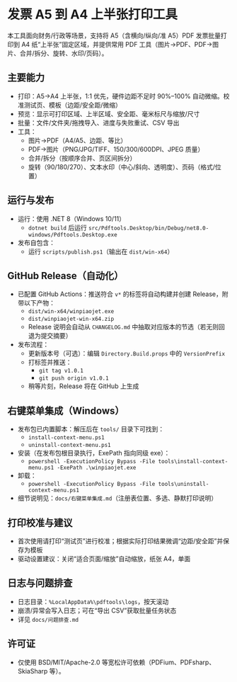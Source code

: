 # 发票 A5 到 A4 上半张打印工具

本工具面向财务/行政等场景，支持将 A5（含横向/纵向/准 A5）PDF 发票批量打印到 A4 纸“上半张”固定区域，并提供常用 PDF 工具（图片→PDF、PDF→图片、合并/拆分、旋转、水印/页码）。

## 主要能力
- 打印：A5→A4 上半张，1:1 优先，硬件边距不足时 90%–100% 自动微缩。校准测试页、模板（边距/安全距/微缩）
- 预览：显示可打印区域、上半区域、安全距、毫米标尺与缩放/尺寸
- 批量：文件/文件夹/拖拽导入、进度与失败重试、CSV 导出
- 工具：
  - 图片→PDF（A4/A5、边距、等比）
  - PDF→图片（PNG/JPG/TIFF、150/300/600DPI、JPEG 质量）
  - 合并/拆分（按顺序合并、页区间拆分）
  - 旋转（90/180/270）、文本水印（中心/斜向、透明度）、页码（格式/位置）

## 运行与发布
- 运行：使用 .NET 8（Windows 10/11）
  - `dotnet build` 后运行 `src/Pdftools.Desktop/bin/Debug/net8.0-windows/Pdftools.Desktop.exe`
- 发布自包含：
  - 运行 `scripts/publish.ps1`（输出在 `dist/win-x64`）

## GitHub Release（自动化）
- 已配置 GitHub Actions：推送符合 `v*` 的标签将自动构建并创建 Release，附带以下产物：
  - `dist/win-x64/winpiaojet.exe`
  - `dist/winpiaojet-win-x64.zip`
  - Release 说明会自动从 `CHANGELOG.md` 中抽取对应版本的节选（若无则回退为提交摘要）
- 发布流程：
  - 更新版本号（可选）：编辑 `Directory.Build.props` 中的 `VersionPrefix`
  - 打标签并推送：
    - `git tag v1.0.1`
    - `git push origin v1.0.1`
  - 稍等片刻，Release 将在 GitHub 上生成

## 右键菜单集成（Windows）
- 发布包已内置脚本：解压后在 `tools/` 目录下可找到：
  - `install-context-menu.ps1`
  - `uninstall-context-menu.ps1`
- 安装（在发布包根目录执行，ExePath 指向同级 exe）：
  - `powershell -ExecutionPolicy Bypass -File tools\install-context-menu.ps1 -ExePath .\winpiaojet.exe`
- 卸载：
  - `powershell -ExecutionPolicy Bypass -File tools\uninstall-context-menu.ps1`
- 细节说明见：`docs/右键菜单集成.md`（注册表位置、多选、静默打印说明）

## 打印校准与建议
- 首次使用请打印“测试页”进行校准；根据实际打印结果微调“边距/安全距”并保存为模板
- 驱动设置建议：关闭“适合页面/缩放”自动缩放，纸张 A4，单面

<!-- 压缩功能已移除 -->

## 日志与问题排查
- 日志目录：`%LocalAppData%\pdftools\logs`，按天滚动
- 崩溃/异常会写入日志；可在“导出 CSV”获取批量任务状态
- 详见 `docs/问题排查.md`

## 许可证
- 仅使用 BSD/MIT/Apache-2.0 等宽松许可依赖（PDFium、PDFsharp、SkiaSharp 等）。
